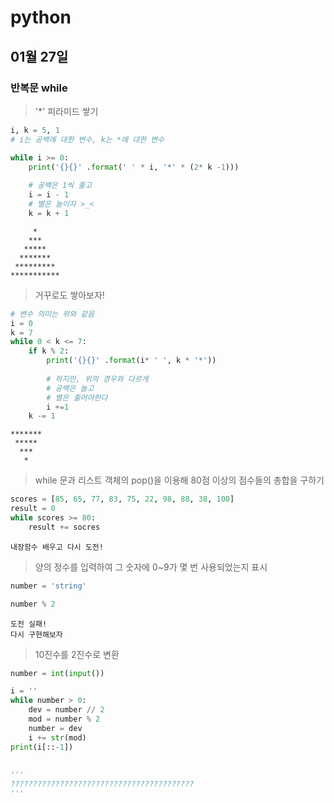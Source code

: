 # python

## 01월 27일

### 반복문 while

> '*' 피라미드 쌓기

```python
i, k = 5, 1
# i는 공백에 대한 변수, k는 *에 대한 변수

while i >= 0:
    print('{}{}' .format(' ' * i, '*' * (2* k -1)))
    
    # 공백은 1씩 줄고
    i = i - 1
    # 별은 늘이자 >_<
    k = k + 1
```

```
     *
    ***
   *****
  *******
 *********
***********
```



> 거꾸로도 쌓아보자!

```python
# 변수 의미는 위와 같음
i = 0
k = 7
while 0 < k <= 7:
    if k % 2:
        print('{}{}' .format(i* ' ', k * '*'))
        
        # 하지만, 위의 경우와 다르게
        # 공백은 늘고
        # 별은 줄어야한다
        i +=1
    k -= 1
```

```
*******
 *****
  ***
   *
```



> while 문과 리스트 객체의 pop()을 이용해 80점 이상의 점수들의 총합을 구하기

```python
scores = [85, 65, 77, 83, 75, 22, 98, 88, 38, 100]
result = 0
while scores >= 80:
    result += socres
```

```
내장함수 배우고 다시 도전!
```



> 양의 정수를 입력하여 그 숫자에 0~9가 몇 번 사용되었는지 표시

```python
number = 'string'

number % 2
```

```
도전 실패!
다시 구현해보자
```



> 10진수를 2진수로 변환

```python
number = int(input())

i = ''
while number > 0:
    dev = number // 2
    mod = number % 2
    number = dev
    i += str(mod)
print(i[::-1])
    
    
'''
?????????????????????????????????????????
'''
```

